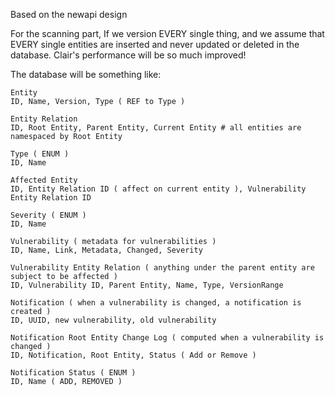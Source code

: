 Based on the newapi design

For the scanning part,
If we version EVERY single thing, and we assume that EVERY single entities are inserted and never updated or deleted in the database.
Clair's performance will be so much improved!

The database will be something like:
```
Entity
ID, Name, Version, Type ( REF to Type )

Entity Relation
ID, Root Entity, Parent Entity, Current Entity # all entities are namespaced by Root Entity

Type ( ENUM )
ID, Name

Affected Entity
ID, Entity Relation ID ( affect on current entity ), Vulnerability Entity Relation ID

Severity ( ENUM )
ID, Name

Vulnerability ( metadata for vulnerabilities )
ID, Name, Link, Metadata, Changed, Severity

Vulnerability Entity Relation ( anything under the parent entity are subject to be affected )
ID, Vulnerability ID, Parent Entity, Name, Type, VersionRange

Notification ( when a vulnerability is changed, a notification is created )
ID, UUID, new vulnerability, old vulnerability

Notification Root Entity Change Log ( computed when a vulnerability is changed )
ID, Notification, Root Entity, Status ( Add or Remove )

Notification Status ( ENUM )
ID, Name ( ADD, REMOVED )
```

